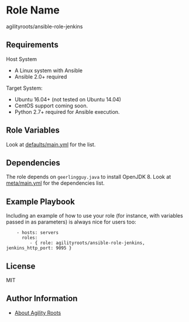 Role Name
=========

agilityroots/ansible-role-jenkins

Requirements
------------

Host System

* A Linux system with Ansible
* Ansible 2.0+ required

Target System:

* Ubuntu 16.04+ (not tested on Ubuntu 14.04)
* CentOS support coming soon.
* Python 2.7+ required for Ansible execution.

Role Variables
--------------

Look at [defaults/main.yml](defaults/main.yml) for the list.

Dependencies
------------

The role depends on `geerlingguy.java` to install OpenJDK 8. Look at [meta/main.yml](meta/main.yml) for the dependencies list.

Example Playbook
----------------

Including an example of how to use your role (for instance, with variables passed in as parameters) is always nice for users too:

```
    - hosts: servers
      roles:
         - { role: agilityroots/ansible-role-jenkins, jenkins_http_port: 9095 }
```

License
-------

MIT

Author Information
------------------

* [About Agility Roots](http://www.agilityroots.com)
